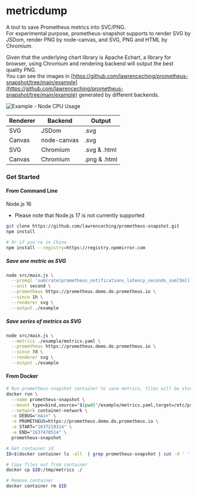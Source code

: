 # metricdump

A tool to save Prometheus metrics into SVC/PNG.  
For experimental purpose, prometheus-snapshot supports to render SVG by JSDom, render PNG by node-canvas, and SVG, PNG and HTML by Chromium.

Given that the underlying chart library is Apache Echart, a library for browser, using Chromium and rendering backend will output the best quality PNG.  
You can see the images in [https://github.com/lawrenceching/prometheus-snapshot/tree/main/example](https://github.com/lawrenceching/prometheus-snapshot/tree/main/example) generated by different backends. 


![Example - Node CPU Usage](https://raw.githubusercontent.com/lawrenceching/prometheus-snapshot/main/example/chromium/Node%20CPU%20Usage.svg)

|  Renderer   | Backend  | Output |
|  ----  | ----  | ----  |
| SVG  | JSDom | .svg  |
| Canvas  | node-canvas | .svg  |
| SVG  | Chromium | .svg & .html  |
| Canvas  | Chromium | .png & .html  |

### Get Started

#### From Command Line

Node.js 16

* Please note that Node.js 17 is not currently supported

```bash
git clone https://github.com/lawrenceching/prometheus-snapshot.git
npm install

# Or if you're in China
npm install --registry=https://registry.npmmirror.com
```

##### Save one metric as SVG

```bash
node src/main.js \
  --promql 'sum(rate(prometheus_notifications_latency_seconds_sum[5m]))/sum(rate(prometheus_notifications_latency_seconds_count[5m]))' \
  --unit second \
  --prometheus https://prometheus.demo.do.prometheus.io \
  --since 1h \
  --renderer svg \
  --output ./example
```

##### Save series of metrics as SVG

```bash
node src/main.js \
  --metrics ./example/metrics.yaml \
  --prometheus https://prometheus.demo.do.prometheus.io \
  --since 7d \
  --renderer svg \
  --output ./example
```

#### From Docker

```bash
# Run prometheus-snapshot container to save metrics, files will be stored at /tmp/metrics inside the container
docker run \
  --name prometheus-snapshot \
  --mount type=bind,source="$(pwd)"/example/metrics.yaml,target=/etc/prometheus-snaphost/metrics.yaml,readonly \
  --network container-network \
  -e DEBUG="main" \
  -e PROMETHEUS=https://prometheus.demo.do.prometheus.io \
  -e START="1637219314" \
  -e END="1637478514" \
  prometheus-snapshot

# Get container id
ID=$(docker container ls -all  | grep prometheus-snapshot | cut -d ' ' -f 1)

# Copy files out from container
docker cp $ID:/tmp/metrics ./

# Remove container
docker container rm $ID
```
